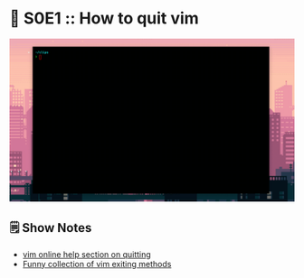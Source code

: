# 📎 S0E1 :: How to quit vim
<img src="./s0e1.gif" width="900" />

## 🗒 Show Notes

* [vim online help section on quitting](https://vimhelp.org/editing.txt.html#write-quit)
* [Funny collection of vim exiting methods](https://github.com/hakluke/how-to-exit-vim)
